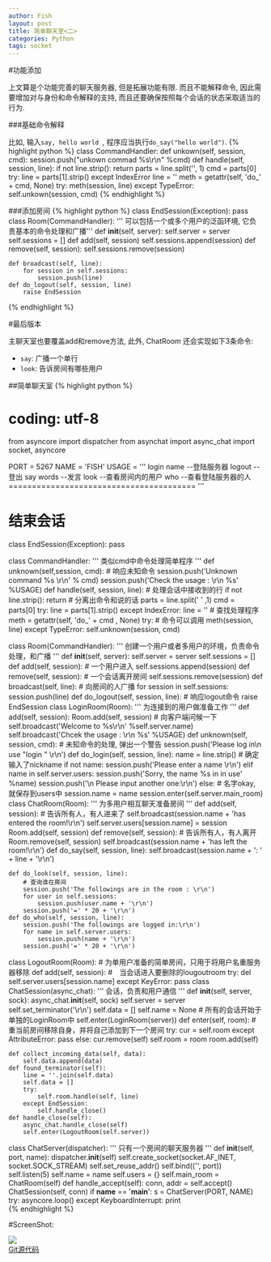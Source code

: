 ```yaml
---
author: Fish
layout: post
title: 简单聊天室<二>
categories: Python
tags: socket
---
```



#功能添加



上文算是个功能完善的聊天服务器, 但是拓展功能有限. 而且不能解释命令, 因此需要增加对与身份和命令解释的支持, 而且还要确保按照每个会话的状态采取适当的行为.


###基础命令解释

比如, 输入<code>say, hello world </code>, 程序应当执行<code>do_say("hello world")</code>.
{% highlight python %}
class CommandHandler:
    def unkown(self, session, cmd):
        session.push("unkown commad %s\r\n" %cmd)
    def handle(self, session, line):
        if not line.strip():
            return
        parts = line.split('', 1)
        cmd = parts[0]
        try: line = parts[1].strip()
        except IndexError line = ''
        meth = getattr(self, 'do_' + cmd, None)
        try:
            meth(session, line)
        except TypeError:
            self.unkown(session, cmd)
{% endhighlight %}
<br>
<!--more-->
###添加房间
{% highlight python %}
class EndSession(Exception): pass
class Room(CommandHandler):
    ''' 可以包括一个或多个用户的泛函环境, 它负责基本的命令处理和广播'''
    def __init__(self, server):
        self.server = server
        self.sessions = []
    def add(self, session)
        self.sessions.append(session)
    def remove(self, session):
        self.sessions.remove(session)

    def broadcast(self, line):
        for session in self.sessions:
            session.push(line)
    def do_logout(self, session, line)
        raise EndSession
{% endhighlight %}


#最后版本


主聊天室也要覆盖add和remove方法, 此外, ChatRoom 还会实现如下3条命令:

* <code>say</code>: 广播一个单行
* <code>look</code>: 告诉房间有哪些用户

##简单聊天室
{% highlight python %}
# coding: utf-8
from asyncore import dispatcher
from asynchat import async_chat
import socket, asyncore

PORT = 5267
NAME = 'FISH'
USAGE = '''
	login name --登陆服务器
	logout     --登出
	say words  --发言
	look       --查看房间内的用户
	who        --查看登陆服务器的人
	========================================
	'''
# 结束会话
class EndSession(Exception):
	pass

class CommandHandler:
	'''
		类似cmd中命令处理简单程序
	'''
	def unknown(self,session, cmd):
		# 响应未知命令
		session.push('Unknown command %s \r\n' % cmd)
		session.push('Check the usage : \r\n %s' %USAGE)
	def handle(self, session, line):
		# 处理会话中接收到的行
		if not line.strip():
			return
		# 分离出命令和说的话
		parts = line.split(' ' ,1)
		cmd = parts[0]
		try:
			line = parts[1].strip()
		except IndexError:
			line = ''
		# 查找处理程序
		meth = getattr(self, 'do_' + cmd , None)
		try:
			# 命令可以调用
			meth(session, line)
		except TypeError:
			self.unknown(session, cmd)

class Room(CommandHandler):
	'''
		创建一个用户或者多用户的环境，负责命令处理，和广播
	'''
	def __init__(self, server):
		self.server = server
		self.sessions = []
	def add(self, session):
		# 一个用户进入
		self.sessions.append(session)
	def remove(self, session):
		# 一个会话离开房间
		self.sessions.remove(session)
	def broadcast(self, line):
		# 向房间的人广播
		for session in self.sessions:
			session.push(line)
	def do_logout(self, session, line):
		# 响应logout命令
		raise EndSession
class LoginRoom(Room):
	'''
		为连接到的用户做准备工作
	'''
	def add(self, session):
		Room.add(self, session)
		# 向客户端问候一下
		self.broadcast('Welcome to %s\r\n' %self.server.name)
		self.broadcast('Chcek the usage : \r\n %s' %USAGE)
	def unknown(self, session, cmd):
		# 未知命令的处理, 弹出一个警告
		session.push('Please log in\n use "login <nick> " \r\n')
	def do_login(self, session, line):
		name = line.strip()
		# 确定输入了nickname
		if not name:
			session.push('Please enter a name \r\n')
		elif name in self.server.users:
			session.push('Sorry, the name %s in in use' %name)
			session.push('\n Please input another one:\r\n')
		else:
			# 名字okay, 就保存到users中
			session.name = name
			session.enter(self.server.main_room)
class ChatRoom(Room):
	'''
		为多用户相互聊天准备房间
	'''
	def add(self, session):
		# 告诉所有人，有人进来了
		self.broadcast(session.name + 'has entered the room!\r\n')
		self.server.users[session.name] = session
		Room.add(self, session)
	def remove(self, session):
		# 告诉所有人，有人离开
		Room.remove(self, session)
		self.broadcast(session.name + 'has left the room!\r\n')
	def do_say(self, session, line):
		self.broadcast(session.name + ': ' + line + '\r\n')

	def do_look(self, session, line):
		# 查询谁在房间
		session.push('The followings are in the room : \r\n')
		for user in self.sessions:
			session.push(user.name + '\r\n')
		session.push('=' * 20 + '\r\n')
	def do_who(self, session, line):
		session.push('The followings are logged in:\r\n')
		for name in self.server.users:
			session.push(name + '\r\n')
		session.push('=' * 20 + '\r\n')

class LogoutRoom(Room):
	# 为单用户准备的简单房间，只用于将用户名重服务器移除
	def add(self, session):
		#　当会话进入要删除的lougoutroom
		try:
			del self.server.users[session.name]
		except KeyError:
			pass
class ChatSession(async_chat):
	'''
		会话，负责和用户通信
	'''
	def __init__(self, server, sock):
		async_chat.__init__(self, sock)
		self.server = server
		self.set_terminator('\r\n')
		self.data = []
		self.name = None
		# 所有的会话开始于单独的LoginRoom中
		self.enter(LoginRoom(server))
	def enter(self, room):
		# 重当前房间移除自身，并将自己添加到下一个房间
		try:
			cur = self.room
		except AttributeError:
			pass
		else:
			cur.remove(self)
		self.room = room
		room.add(self)
		
	def collect_incoming_data(self, data):
		self.data.append(data)
	def found_terminator(self):
		line = ''.join(self.data)
		self.data = []
		try:
			self.room.handle(self, line)
		except EndSession:
			self.handle_close()
	def handle_close(self):
		async_chat.handle_close(self)
		self.enter(LogoutRoom(self.server))
class ChatServer(dispatcher):
	'''
		只有一个房间的聊天服务器
	'''
	def __init__(self, port, name):
		dispatcher.__init__(self)
		self.create_socket(socket.AF_INET, socket.SOCK_STREAM)
		self.set_reuse_addr()
		self.bind(('', port))
		self.listen(5)
		self.name = name
		self.users = {}
		self.main_room = ChatRoom(self)
	def handle_accept(self):
		conn, addr = self.accept()
		ChatSession(self, conn)
if __name__ == '__main__':
	s = ChatServer(PORT, NAME)
	try:
		asyncore.loop()
	except KeyboardInterrupt:
		print	
{% endhighlight %}

#ScreenShot:


![](https://github.com/fish267/ChatApp/blob/master/Screenshot.png?raw=true)
<br>
[Git源代码](https://github.com/fish267/ChatApp)
